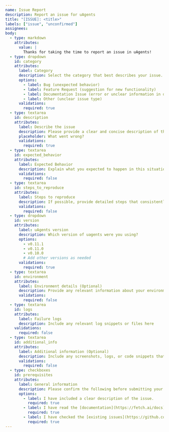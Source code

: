 ```yaml
---
name: Issue Report
description: Report an issue for uAgents
title: "[ISSUE]: <title>"
labels: ["issue", "unconfirmed"]
assignees:
body:
  - type: markdown
    attributes:
      value: |
        Thanks for taking the time to report an issue in uAgents!
  - type: dropdown
    id: category
    attributes:
      label: Category
      description: Select the category that best describes your issue.
      options:
        - label: Bug (unexpected behavior)
        - label: Feature Request (suggestion for new functionality)
        - label: Documentation Issue (error or unclear information in docs)
        - label: Other (unclear issue type)
      validations:
        required: true
  - type: textarea
    id: description
    attributes:
      label: Describe the issue
      description: Please provide a clear and concise description of the issue you encountered.
      placeholder: What went wrong?
      validations:
        required: true
  - type: textarea
    id: expected_behavior
    attributes:
      label: Expected Behavior
      description: Explain what you expected to happen in this situation.
      validations:
        required: false
  - type: textarea
    id: steps_to_reproduce
    attributes:
      label: Steps to reproduce
      description: If possible, provide detailed steps that consistently reproduce the issue.
      validations:
        required: false
  - type: dropdown
    id: version
    attributes:
      label: uAgents version
      description: Which version of uagents were you using?
      options:
        - v0.11.1
        - v0.11.0
        - v0.10.0
        # Add other versions as needed
      validations:
        required: true
  - type: textarea
    id: environment
    attributes:
      label: Environment details (Optional)
      description: Provide any relevant information about your environment, such as operating system and Python version.
      validations:
        required: false
  - type: textarea
    id: logs
    attributes:
      label: Failure logs
      description: Include any relevant log snippets or files here
    validations:
      required: false
  - type: textarea
    id: additional_info
    attributes:
      label: Additional information (Optional)
      description: Include any screenshots, logs, or code snippets that might help identify the issue.
      validations:
        required: false
  - type: checkboxes
    id: prerequisites
    attributes:
      label: General information
      description: Please confirm the following before submitting your issue report.
      options:
        - label: I have included a clear description of the issue.
          required: true
        - label: I have read the [documentation](https://fetch.ai/docs) and found no answer to the problem.
          required: true
        - label: I have checked the [existing issues](https://github.com/fetchai/uAgents/issues) list to make sure my problem has not already been reported.
          required: true
---
```


